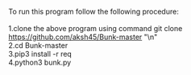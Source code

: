 To run this program follow the following procedure:<br/>
<br/>
1.clone the above program using command git clone https://github.com/aksh45/Bunk-master "\n"<br/>
2.cd Bunk-master <br/>
3.pip3 install -r req <br/>
4.python3 bunk.py <br/>
